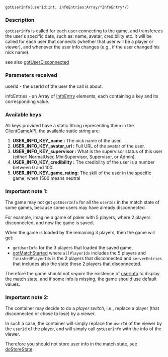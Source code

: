 
```
gotUserInfo(userId:int, infoEntries:Array/*InfoEntry*/) 
```

### Description ###

`gotUserInfo` is called for each user connecting to the game, and transferees the user's specific data, such as: name, avatar, credibility etc.
it will be called for each user that connects (whether that user will be a player or viewer), and whenever the user info changes (e.g., if the user changed his nick name).

see also [gotUserDisconnected](gotUserDisconnected.md)

### Parameters received ###

userId - the userId of the user the call is about.

infoEntries -  an Array of [InfoEntry](InfoEntry.md) elements, each containing a key and its corresponding value.

### Available keys ###

All keys provided have a static String representing them in the [ClientGameAPI](ClientGameAPI.md), the available static string are:

  1. **USER\_INFO\_KEY\_name :**  The nick name of the user.
  1. **USER\_INFO\_KEY\_avatar\_url :** Full URL of the avatar of the user.
  1. **USER\_INFO\_KEY\_supervisor :** What is the supervisor status of this user (either! NormalUser, MiniSupervisor, Supervisor, or Admin).
  1. **USER\_INFO\_KEY\_credibility :** The credibility of the user is a number between 0 and 100.
  1. **USER\_INFO\_KEY\_game\_rating:** The skill of the user in the specific game, when 1500 means neutral

### Important note 1: ###

The game may not get `gotUserInfo` for all the `userIds` in the match state of some games, because some users may have already disconnected.

For example, imagine a game of poker with 5 players, where 2 players disconnected, and now the game is saved.

When the game is loaded by the remaining 3 players, then the game will get:
  * `gotUserInfo` for the 3 players that loaded the saved game,
  * [gotMatchStarted](gotMatchStarted.md) where `allPlayerIds` includes the 5 players and `finishedPlayerIds` is the 2 players that disconnected and `serverEntries` that includes also the state those 2 players that disconnected.

Therefore the game should not _require_ the existence of [userInfo](userInfo.md) to display the match state, and if some info is missing, the game should use default values.

### Important note 2: ###

The container may decide to do a _player switch_,
i.e., replace a player (that disconnected or chose to lose) by a viewer.

In such a case, the container will simply replace the `userId` of the viewer by the `userId` of the player, and will simply call `gotUserInfo` with the info of the viewer.

Therefore you should not store user info in the match state, see [doStoreState](doStoreState.md).